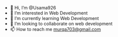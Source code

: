 - 👋 Hi, I’m @Usama926
- 👀 I’m interested in Web Development
- 🌱 I’m currently learning Web Development
- 💞️ I’m looking to collaborate on web development
- 📫 How to reach me murqa703@gmail.com

<!---
Usama926/Usama926 is a ✨ special ✨ repository because its `README.md` (this file) appears on your GitHub profile.
You can click the Preview link to take a look at your changes.
--->
